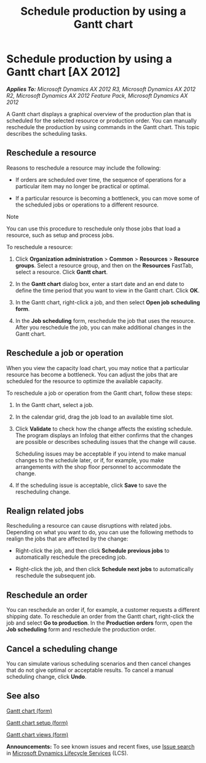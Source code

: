 ﻿---
title: Schedule production by using a Gantt chart
TOCTitle: Schedule production by using a Gantt chart
ms:assetid: e0d08111-a65a-4ba5-9398-b20b2a8bf61b
ms:mtpsurl: https://technet.microsoft.com/en-us/library/Gg243208(v=AX.60)
ms:contentKeyID: 44081054
ms.date: 04/18/2014
mtps_version: v=AX.60
---

# Schedule production by using a Gantt chart [AX 2012]


_**Applies To:** Microsoft Dynamics AX 2012 R3, Microsoft Dynamics AX 2012 R2, Microsoft Dynamics AX 2012 Feature Pack, Microsoft Dynamics AX 2012_

A Gantt chart displays a graphical overview of the production plan that is scheduled for the selected resource or production order. You can manually reschedule the production by using commands in the Gantt chart. This topic describes the scheduling tasks.

## Reschedule a resource

Reasons to reschedule a resource may include the following:

  - If orders are scheduled over time, the sequence of operations for a particular item may no longer be practical or optimal.

  - If a particular resource is becoming a bottleneck, you can move some of the scheduled jobs or operations to a different resource.


> [!NOTE]
> <P>You can use this procedure to reschedule only those jobs that load a resource, such as setup and process jobs.</P>



To reschedule a resource:

1.  Click **Organization administration** \> **Common** \> **Resources** \> **Resource groups**. Select a resource group, and then on the **Resources** FastTab, select a resource. Click **Gantt chart**.

2.  In the **Gantt chart** dialog box, enter a start date and an end date to define the time period that you want to view in the Gantt chart. Click **OK**.

3.  In the Gantt chart, right-click a job, and then select **Open job scheduling form**.

4.  In the **Job scheduling** form, reschedule the job that uses the resource. After you reschedule the job, you can make additional changes in the Gantt chart.

## Reschedule a job or operation

When you view the capacity load chart, you may notice that a particular resource has become a bottleneck. You can adjust the jobs that are scheduled for the resource to optimize the available capacity.

To reschedule a job or operation from the Gantt chart, follow these steps:

1.  In the Gantt chart, select a job.

2.  In the calendar grid, drag the job load to an available time slot.

3.  Click **Validate** to check how the change affects the existing schedule. The program displays an Infolog that either confirms that the changes are possible or describes scheduling issues that the change will cause.
    
    Scheduling issues may be acceptable if you intend to make manual changes to the schedule later, or if, for example, you make arrangements with the shop floor personnel to accommodate the change.

4.  If the scheduling issue is acceptable, click **Save** to save the rescheduling change.

## Realign related jobs

Rescheduling a resource can cause disruptions with related jobs. Depending on what you want to do, you can use the following methods to realign the jobs that are affected by the change:

  - Right-click the job, and then click **Schedule previous jobs** to automatically reschedule the preceding job.

  - Right-click the job, and then click **Schedule next jobs** to automatically reschedule the subsequent job.

## Reschedule an order

You can reschedule an order if, for example, a customer requests a different shipping date. To reschedule an order from the Gantt chart, right-click the job and select **Go to production**. In the **Production orders** form, open the **Job scheduling** form and reschedule the production order.

## Cancel a scheduling change

You can simulate various scheduling scenarios and then cancel changes that do not give optimal or acceptable results. To cancel a manual scheduling change, click **Undo**.

## See also

[Gantt chart (form)](https://technet.microsoft.com/en-us/library/hh803027\(v=ax.60\))

[Gantt chart setup (form)](https://technet.microsoft.com/en-us/library/hh545521\(v=ax.60\))

[Gantt chart views (form)](https://technet.microsoft.com/en-us/library/hh803013\(v=ax.60\))

  
**Announcements:** To see known issues and recent fixes, use [Issue search](http://go.microsoft.com/fwlink/?linkid=389258) in [Microsoft Dynamics Lifecycle Services](http://go.microsoft.com/fwlink/?linkid=306505) (LCS).

